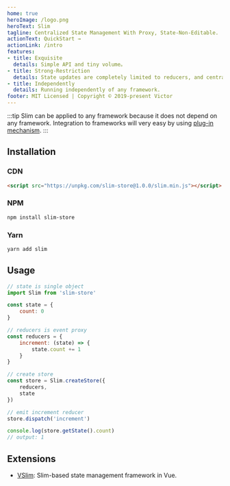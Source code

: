 ```yaml
---
home: true
heroImage: /logo.png
heroText: Slim
tagline: Centralized State Management With Proxy, State-Non-Editable.
actionText: QuickStart →
actionLink: /intro
features:
- title: Exquisite
  details: Simple API and tiny volume。
- title: Strong-Restriction
  details: State updates are completely limited to reducers, and centralized management of update operations makes state changes more predictable。
- title: Independently
  details: Running independently of any framework.
footer: MIT Licensed | Copyright © 2019-present Victor
---
```


:::tip
Slim can be applied to any framework because it does not depend on any framework. Integration to frameworks will very easy by using [plug-in mechanism](/zh/plugin.html).
:::

## Installation

### CDN
```html
<script src="https://unpkg.com/slim-store@1.0.0/slim.min.js"></script>
```

### NPM

```bash
npm install slim-store
```

### Yarn
```bash
yarn add slim
```

## Usage

```javascript
// state is single object
import Slim from 'slim-store'

const state = {
    count: 0
}

// reducers is event proxy
const reducers = {
    increment: (state) => {
        state.count += 1
    }
}

// create store
const store = Slim.createStore({
    reducers,
    state
})

// emit increment reducer
store.dispatch('increment')

console.log(store.getState().count)
// output: 1
```

## Extensions

* [VSlim](/vslim.html): Slim-based state management framework in Vue.
